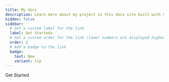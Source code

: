 ```yaml
---
title: My docs
description: Learn more about my project in this docs site built with Starlight.
hidden: false
sidebar:
  # Set a custom label for the link
  label: Get Startedx
  # Set a custom order for the link (lower numbers are displayed higher up)
  order: 2
  # Add a badge to the link
  badge:
    text: New
    variant: tip
---
```


Get Started